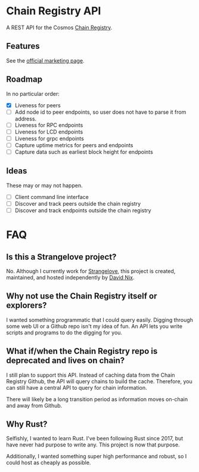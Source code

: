 # Chain Registry API

A REST API for the Cosmos [Chain Registry](https://github.com/cosmos/chain-registry).

## Features

See the [official marketing page](https://chainregistry.xyz).

## Roadmap

In no particular order:

- [x] Liveness for peers
- [ ] Add node id to peer endpoints, so user does not have to parse it from address.
- [ ] Liveness for RPC endpoints
- [ ] Liveness for LCD endpoints
- [ ] Liveness for grpc endpoints
- [ ] Capture uptime metrics for peers and endpoints
- [ ] Capture data such as earliest block height for endpoints

## Ideas

These may or may not happen.

- [ ] Client command line interface
- [ ] Discover and track peers outside the chain registry
- [ ] Discover and track endpoints outside the chain registry 

# FAQ

## Is this a Strangelove project?

No. Although I currently work for [Strangelove](https://github.com/strangelove-ventures), this project is created,
maintained, and hosted independently by [David Nix](https://twitter.com/davidnix_).

## Why not use the Chain Registry itself or explorers?

I wanted something programmatic that I could query easily. Digging through some web UI or a Github repo isn't my idea of
fun.
An API lets you write scripts and programs to do the digging for you.

## What if/when the Chain Registry repo is deprecated and lives on chain?

I still plan to support this API. Instead of caching data from the Chain Registry Github, the API will query chains to
build the cache. Therefore, you can still have a central API to query for chain information.

There will likely be a long transition period as information moves on-chain and away from Github.

## Why Rust?

Selfishly, I wanted to learn Rust. I've been following Rust since 2017, but have never had purpose to write any.
This project is now that purpose.

Additionally, I wanted something super high performance and robust, so I could host as cheaply as possible.
